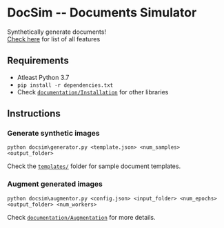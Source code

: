 # DocSim -- Documents Simulator

Synthetically generate documents!  
[Check here](/documentation/Features.md) for list of all features

## Requirements

- Atleast Python 3.7
- `pip install -r dependencies.txt`
- Check [`documentation/Installation`](/documentation/Installation.md) for other libraries

## Instructions

### Generate synthetic images

```
python docsim\generator.py <template.json> <num_samples> <output_folder>
```

Check the [`templates/`](templates/) folder for sample document templates.

### Augment generated images

```
python docsim\augmentor.py <config.json> <input_folder> <num_epochs> <output_folder> <num_workers>
```

Check [`documentation/Augmentation`](documentation/Augmentation.md) for more details.

